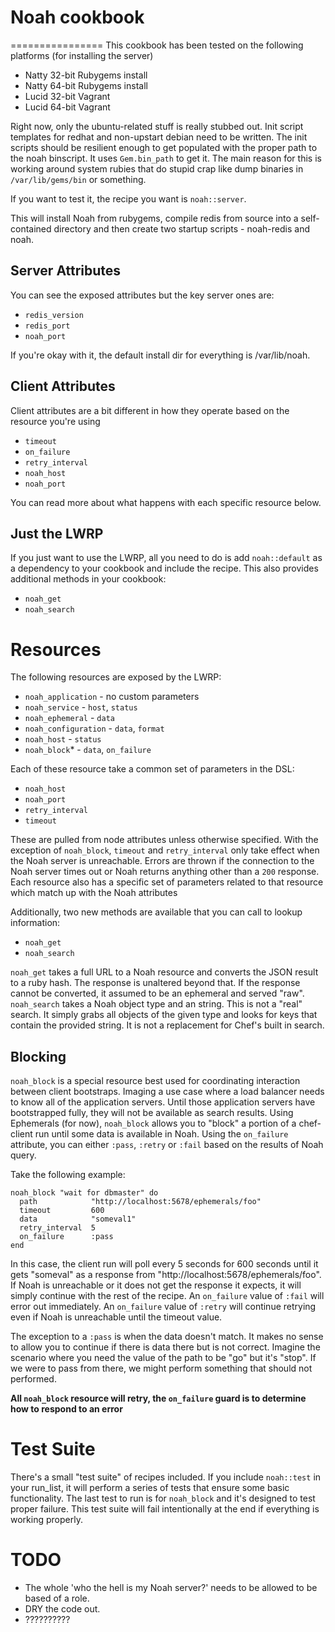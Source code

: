 # Noah cookbook
================
This cookbook has been tested on the following platforms (for installing the server)

* Natty 32-bit Rubygems install
* Natty 64-bit Rubygems install
* Lucid 32-bit Vagrant
* Lucid 64-bit Vagrant

Right now, only the ubuntu-related stuff is really stubbed out. Init script templates for redhat and non-upstart debian need to be written.
The init scripts should be resilient enough to get populated with the proper path to the noah binscript. It uses `Gem.bin_path` to get it.
The main reason for this is working around system rubies that do stupid crap like dump binaries in `/var/lib/gems/bin` or something.

If you want to test it, the recipe you want is `noah::server`.

This will install Noah from rubygems, compile redis from source into a self-contained directory and then create two startup scripts - noah-redis and noah.

## Server Attributes
You can see the exposed attributes but the key server ones are:

- `redis_version`
- `redis_port`
- `noah_port`

If you're okay with it, the default install dir for everything is /var/lib/noah.

## Client Attributes
Client attributes are a bit different in how they operate based on the resource you're using

- `timeout`
- `on_failure`
- `retry_interval`
- `noah_host`
- `noah_port`

You can read more about what happens with each specific resource below.

## Just the LWRP
If you just want to use the LWRP, all you need to do is add `noah::default` as a dependency to your cookbook and include the recipe. This also provides additional methods in your cookbook:

- `noah_get`
- `noah_search`

# Resources
The following resources are exposed by the LWRP:

- `noah_application` - no custom parameters
- `noah_service` - `host`, `status`
- `noah_ephemeral` - `data` 
- `noah_configuration` - `data`, `format`
- `noah_host` - `status`
- `noah_block`\* - `data`, `on_failure`

Each of these resource take a common set of parameters in the DSL:

- `noah_host`
- `noah_port`
- `retry_interval`
- `timeout`

These are pulled from node attributes unless otherwise specified. With the exception of `noah_block`, `timeout` and `retry_interval` only take effect when the Noah server is unreachable. Errors are thrown if the connection to the Noah server times out or Noah returns anything other than a `200` response. Each resource also has a specific set of parameters related to that resource which match up with the Noah attributes

Additionally, two new methods are available that you can call to lookup information:

- `noah_get`
- `noah_search`

`noah_get` takes a full URL to a Noah resource and converts the JSON result to a ruby hash. The response is unaltered beyond that. If the response cannot be converted, it assumed to be an ephemeral and served "raw".
`noah_search` takes a Noah object type and an string. This is not a "real" search. It simply grabs all objects of the given type and looks for keys that contain the provided string. It is not a replacement for Chef's built in search.

## Blocking
`noah_block` is a special resource best used for coordinating interaction between client bootstraps. Imaging a use case where a load balancer needs to know all of the application servers. Until those application servers have bootstrapped fully, they will not be available as search results. Using Ephemerals (for now), `noah_block` allows you to "block" a portion of a chef-client run until some data is available in Noah. Using the `on_failure` attribute, you can either `:pass`, `:retry` or `:fail` based on the results of Noah query.

Take the following example:

	noah_block "wait for dbmaster" do
	  path            "http://localhost:5678/ephemerals/foo"
	  timeout         600
	  data            "someval1"
	  retry_interval  5
	  on_failure      :pass
	end

In this case, the client run will poll every 5 seconds for 600 seconds until it gets "someval" as a response from "http://localhost:5678/ephemerals/foo". If Noah is unreachable or it does not get the response it expects, it will simply continue with the rest of the recipe. An `on_failure` value of `:fail` will error out immediately. An `on_failure` value of `:retry` will continue retrying even if Noah is unreachable until the timeout value.

The exception to a `:pass` is when the data doesn't match. It makes no sense to allow you to continue if there is data there but is not correct. Imagine the scenario where you need the value of the path to be "go" but it's "stop". If we were to pass from there, we might perform something that should not performed.

**All `noah_block` resource will retry, the `on_failure` guard is to determine how to respond to an error**

# Test Suite
There's a small "test suite" of recipes included. If you include `noah::test` in your run\_list, it will perform a series of tests that ensure some basic functionality. The last test to run is for `noah_block` and it's designed to test proper failure. This test suite will fail intentionally at the end if everything is working properly.

# TODO
- The whole 'who the hell is my Noah server?' needs to be allowed to be based of a role.
- DRY the code out.
- ??????????
